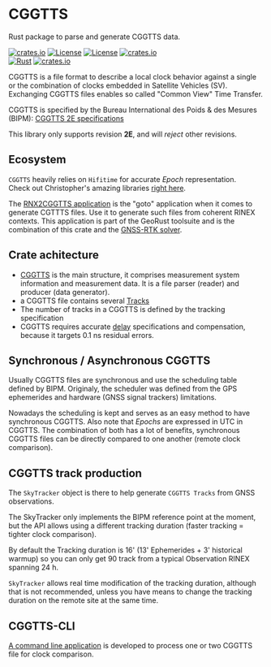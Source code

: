 CGGTTS 
======

Rust package to parse and generate CGGTTS data.

[![crates.io](https://img.shields.io/crates/v/cggtts.svg)](https://crates.io/crates/cggtts)
[![License](https://img.shields.io/badge/license-Apache%202.0-blue?style=flat-square)](https://github.com/gwbres/cggtts/blob/main/LICENSE-APACHE)
[![License](https://img.shields.io/badge/license-MIT-blue?style=flat-square)](https://github.com/gwbres/cggtts/blob/main/LICENSE-MIT) 
[![crates.io](https://img.shields.io/crates/d/cggtts.svg)](https://crates.io/crates/cggtts)    
[![Rust](https://github.com/gwbres/cggtts/actions/workflows/rust.yml/badge.svg)](https://github.com/gwbres/cggtts/actions/workflows/rust.yml)
[![crates.io](https://docs.rs/cggtts/badge.svg)](https://docs.rs/cggtts/badge.svg)

CGGTTS is a file format to describe a local clock behavior against a single or the combination of clocks embedded in Satellite Vehicles (SV).  
Exchanging CGGTTS files enables so called "Common View" Time Transfer.

CGGTTS is specified by the Bureau International des Poids & des Mesures (BIPM):
[CGGTTS 2E specifications](https://www.bipm.org/documents/20126/52718503/G1-2015.pdf/f49995a3-970b-a6a5-9124-cc0568f85450)

This library only supports revision **2E**, and will _reject_ other revisions.

## Ecosystem

`CGGTTS` heavily relies on `Hifitime` for accurate _Epoch_ representation.  
Check out Christopher's amazing libraries [right here](https://github.com/nyx-space/hifitime).

The [RNX2CGGTTS application](https://github.com/georust/rinex) is the "goto" application when it comes
to generate CGTTTS files. Use it to generate such files from coherent RINEX contexts.
This application is part of the GeoRust toolsuite and is the combination of this crate
and the [GNSS-RTK solver](https://github.com/rtk-rs/gnss-rtk).

## Crate achitecture

* [CGGTTS](doc/cggtts.md) is the main structure, it comprises measurement system
information and measurement data. It is a file parser (reader) and producer
(data generator).
* a CGGTTS file contains several [Tracks](doc/track.md) 
* The number of tracks in a CGGTTS is defined by the tracking specification
* CGGTTS requires accurate [delay](doc/delay.md) specifications and compensation,
because it targets 0.1 ns residual errors. 

## Synchronous / Asynchronous CGGTTS

Usually CGGTTS files are synchronous and use the scheduling table
defined by BIPM. Originaly, the scheduler was defined from the GPS ephemerides 
and hardware (GNSS signal trackers) limitations.  

Nowadays the scheduling is kept and serves as an easy method to have synchronous CGGTTS.
Also note that _Epochs_ are expressed in UTC in CGGTTS. The combination of both has a lot of benefits,
synchronous CGGTTS files can be directly compared to one another (remote clock comparison).

## CGGTTS track production

The `SkyTracker` object is there to help generate `CGGTTS Tracks` from GNSS observations.  

The SkyTracker only implements the BIPM reference point at the moment, but the API allows using a different
tracking duration (faster tracking = tighter clock comparison).

By default the Tracking duration is 16' (13' Ephemerides + 3' historical warmup) so you can only get 90 
track from a typical Observation RINEX spanning 24 h.

`SkyTracker` allows real time modification of the tracking duration, although that is not recommended,
unless you have means to change the tracking duration on the remote site at the same time.

## CGGTTS-CLI

[A command line application](gnss_cli/README.md) is developed to process one or two CGGTTS file for clock comparison.
